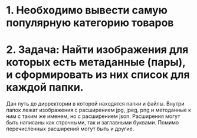 # 1. Необходимо вывести самую популярную категорию товаров

# 2. Задача: Найти изображения для которых есть метаданные (пары), и сформировать из них список для каждой папки.

Дан путь до дирректории в которой находятся папки и файлы. Внутри папок лежат изображения с расширением jpg, jpeg, png и методанные к ним с таким же именем, но с расширением json. Расширения могут быть написаны как строчными, так и заглавными буквами. Помимо перечисленных расширений могут быть и другие.